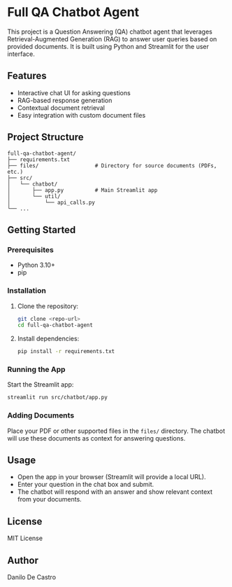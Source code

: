 # Full QA Chatbot Agent

This project is a Question Answering (QA) chatbot agent that leverages Retrieval-Augmented Generation (RAG) to answer user queries based on provided documents. It is built using Python and Streamlit for the user interface.

## Features
- Interactive chat UI for asking questions
- RAG-based response generation
- Contextual document retrieval
- Easy integration with custom document files

## Project Structure
```
full-qa-chatbot-agent/
├── requirements.txt
├── files/                  # Directory for source documents (PDFs, etc.)
├── src/
│   └── chatbot/
│       ├── app.py          # Main Streamlit app
│       └── util/
│           └── api_calls.py
└── ...
```

## Getting Started

### Prerequisites
- Python 3.10+
- pip

### Installation
1. Clone the repository:
   ```bash
   git clone <repo-url>
   cd full-qa-chatbot-agent
   ```
2. Install dependencies:
   ```bash
   pip install -r requirements.txt
   ```

### Running the App
Start the Streamlit app:
```bash
streamlit run src/chatbot/app.py
```

### Adding Documents
Place your PDF or other supported files in the `files/` directory. The chatbot will use these documents as context for answering questions.

## Usage
- Open the app in your browser (Streamlit will provide a local URL).
- Enter your question in the chat box and submit.
- The chatbot will respond with an answer and show relevant context from your documents.

## License
MIT License

## Author
Danilo De Castro

